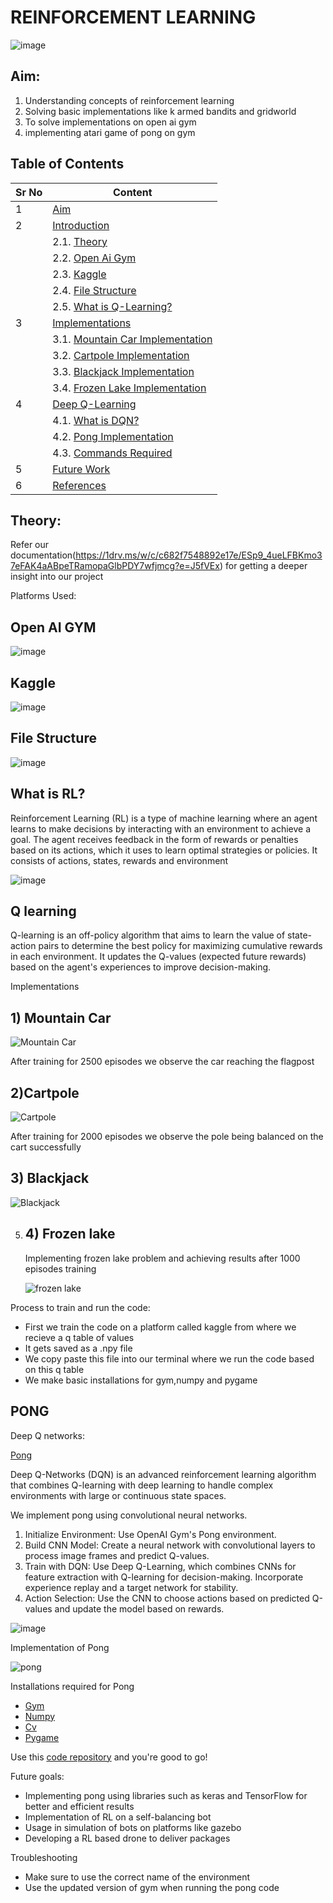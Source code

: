 # REINFORCEMENT LEARNING

![image](https://www.indianai.in/wp-content/uploads/2021/05/Reinforcement-Learning.jpg)



## Aim:
1) Understanding concepts of reinforcement learning
2) Solving basic implementations like k armed bandits and gridworld
3) To solve implementations on open ai gym
4) implementing atari game of pong on gym


## Table of Contents

| Sr No | Content                                    |
|-------|--------------------------------------------|
| 1     | [Aim](https://github.com/De-funkd/gym_master-Sra-/blob/main/README.md#aim)                          |
| 2     | [Introduction](https://github.com/De-funkd/gym_master-Sra-/blob/main/README.md#theory)                   |
|       | 2.1. [Theory](https://github.com/De-funkd/gym_master-Sra-/blob/main/README.md#theory)                    |
|       | 2.2. [Open Ai Gym](https://github.com/De-funkd/gym_master-Sra-/blob/main/README.md#Open-Ai-Gym)            |
|       | 2.3. [Kaggle](https://github.com/De-funkd/gym_master-Sra-/blob/main/README.md#Kaggle)            |
|       | 2.4. [File Structure](https://github.com/De-funkd/gym_master-Sra-/blob/main/README.md#File-Structure)               |
|       | 2.5. [What is Q-Learning?](https://github.com/De-funkd/gym_master-Sra-/blob/main/README.md#what-is-Q-learning)       |
| 3     | [Implementations](https://github.com/De-funkd/gym_master-Sra-/blob/main/README.md#Implementations)                |       
|       | 3.1. [Mountain Car Implementation](https://github.com/De-funkd/gym_master-Sra-/blob/main/README.md#Mountain-Car-Implementation) |       
|       | 3.2. [Cartpole Implementation](https://github.com/De-funkd/gym_master-Sra-/blob/main/README.md#Cartpole-Implementation)   |       
|       | 3.3. [Blackjack Implementation](https://github.com/De-funkd/gym_master-Sra-/blob/main/README.md#Blackjack-Implementation)  |       
|       | 3.4. [Frozen Lake Implementation](https://github.com/De-funkd/gym_master-Sra-/blob/main/README.md#Frozen-Lake-Implementation) |       
| 4     | [Deep Q-Learning](https://github.com/De-funkd/gym_master-Sra-/blob/main/README.md#Deep-Q-Learning)                |       
|       | 4.1. [What is DQN?](https://github.com/De-funkd/gym_master-Sra-/blob/main/README.md#What-Is-DQN)              |       
|       | 4.2. [Pong Implementation](https://github.com/De-funkd/gym_master-Sra-/blob/main/README.md#Pong-Implementation)       |       
|       | 4.3. [Commands Required](https://github.com/De-funkd/gym_master-Sra-/blob/main/README.md#Commands-Required)         |       
| 5     | [Future Work](https://github.com/De-funkd/gym_master-Sra-/blob/main/README.md#Future-Work)                    |       
| 6     | [References](https://github.com/De-funkd/gym_master-Sra-/blob/main/README.md#References)                     |
  

   

## Theory:
Refer our documentation(https://1drv.ms/w/c/c682f7548892e17e/ESp9_4ueLFBKmo37eFAK4aABpeTRamopaGlbPDY7wfjmcg?e=J5fVEx) for getting a deeper insight into our project

Platforms Used:

## Open AI GYM


![image](https://github.com/user-attachments/assets/0ff8bd67-c583-44a6-9361-fcdfa0677bef)


## Kaggle

![image](https://github.com/user-attachments/assets/edf2db32-6e79-43ca-bd96-4c9551b62406)





## File Structure


![image](https://github.com/user-attachments/assets/db53041f-57c1-4c57-94a4-59b60239e7c3)




## What is RL?

  Reinforcement Learning (RL) is a type of machine learning where an agent learns to make decisions by interacting with an environment to achieve a goal. 
  The agent receives feedback in the form of rewards or penalties based on its actions, which it uses to learn optimal strategies or policies.
  It consists of actions, states, rewards and environment


![image](https://github.com/user-attachments/assets/0f0aa061-a6a9-4b6a-8974-7b3cc5afb02f)





## Q learning
Q-learning is an off-policy algorithm that aims to learn the value of state-action pairs to determine the best policy for maximizing cumulative rewards in each environment. It updates the Q-values (expected future rewards) based on the agent's experiences to improve decision-making.

Implementations

 ## 1) Mountain Car


 

   ![Mountain Car](https://miro.medium.com/v2/resize:fit:1200/1*kn59uPbJKlD2spM1vVAbKg.gif)
   
    
 

After training for 2500 episodes we observe the car reaching the flagpost

## 2)Cartpole


   

![Cartpole](https://trencseni.com/images/cartpole.gif)



After training for 2000 episodes we observe the pole being balanced on the cart successfully


  ## 3) Blackjack
      
      

   ![Blackjack](https://www.gymlibrary.dev/_images/blackjack.gif)
  

   




5) ## 4) Frozen lake

    Implementing frozen lake problem and achieving results after 1000 episodes training



 
   
   ![frozen lake](https://gymnasium.farama.org/_images/frozen_lake.gif)





Process to train and run the code:
 * First we train the code on a platform called kaggle from where we recieve a q table of values
*  It gets saved as a .npy file
*  We copy paste this file into our terminal where we run the code based on this q table
*  We make basic installations for gym,numpy and pygame


## PONG
Deep Q networks:
 
[Pong](https://mir-s3-cdn-cf.behance.net/project_modules/max_1200/c08edd97535089.5ec71d61c627a.gif)
 



Deep Q-Networks (DQN) is an advanced reinforcement learning algorithm that combines Q-learning with deep learning to handle complex environments with large or continuous state spaces. 

We implement pong using convolutional neural networks. 
1.	Initialize Environment: Use OpenAI Gym's Pong environment.
2.	Build CNN Model: Create a neural network with convolutional layers to process image frames and predict Q-values.
3.	Train with DQN: Use Deep Q-Learning, which combines CNNs for feature extraction with Q-learning for decision-making. Incorporate experience replay and a target network for stability.
4.	Action Selection: Use the CNN to choose actions based on predicted Q-values and update the model based on rewards.


![image](https://github.com/user-attachments/assets/26e68d1b-4575-431a-b46e-8816aca7d8d1)



Implementation of Pong




![pong](https://www.gymlibrary.dev/_images/pong.gif)




Installations required for Pong
* [Gym](https://github.com/openai/gym)
* [Numpy](https://numpy.org/install/)
* [Cv](https://opencv.org/get-started/)
* [Pygame](https://www.pygame.org/download.shtml)
  

Use this [code repository](https://github.com/De-funkd/gym_master-Sra-)  and you're good to go!





Future goals:
*	Implementing pong using libraries such as keras and TensorFlow for better and efficient results
*	Implementation of RL on a self-balancing bot
* Usage in simulation of bots on platforms like gazebo
*	Developing a RL based drone to deliver packages

Troubleshooting
* Make sure to use the correct name of the environment
* Use the updated version of gym when running the pong code

   
